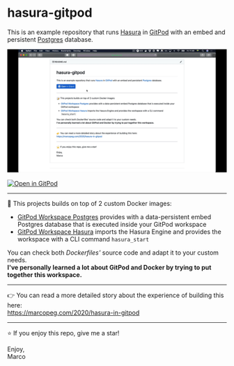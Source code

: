 # hasura-gitpod

This is an example repository that runs [Hasura](https://hasura.io/) in [GitPod](https://gitpod.io/)
with an embed and persistent [Postgres](https://www.postgresql.org/) database.

![GitPod Hasura](./gitpod-hasura.gif)

[![Open in GitPod](https://gitpod.io/button/open-in-gitpod.svg)](https://gitpod.io/#https://github.com/marcopeg/hasura-gitpod)

---

📝 This projects builds on top of 2 custom Docker images:

- [GitPod Workspace Postgres](https://github.com/marcopeg/docker-images/tree/master/gitpod-workspace-postgres) provides with a data-persistent embed Postgres database that is executed inside your GitPod workspace
- [GitPod Workspace Hasura](https://github.com/marcopeg/docker-images/tree/master/gitpod-workspace-hasura) imports the Hasura Engine and provides the workspace with a CLI command `hasura_start`

You can check both _Dockerfiles'_ source code and adapt it to your custom needs.  
**I've personally learned a lot about GitPod and Docker by trying to put together this workspace.**

---

👉 You can read a more detailed story about the experience of building this here:  
https://marcopeg.com/2020/hasura-in-gitpod

---

⭐️ If you enjoy this repo, give me a star!

Enjoy,  
Marco
